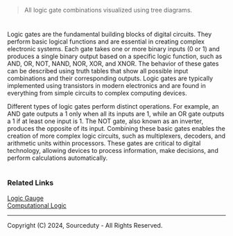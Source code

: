 > All logic gate combinations visualized using tree diagrams.

#

Logic gates are the fundamental building blocks of digital circuits. They perform basic logical functions and are essential in creating complex electronic systems. Each gate takes one or more binary inputs (0 or 1) and produces a single binary output based on a specific logic function, such as AND, OR, NOT, NAND, NOR, XOR, and XNOR. The behavior of these gates can be described using truth tables that show all possible input combinations and their corresponding outputs. Logic gates are typically implemented using transistors in modern electronics and are found in everything from simple circuits to complex computing devices.

Different types of logic gates perform distinct operations. For example, an AND gate outputs a 1 only when all its inputs are 1, while an OR gate outputs a 1 if at least one input is 1. The NOT gate, also known as an inverter, produces the opposite of its input. Combining these basic gates enables the creation of more complex logic circuits, such as multiplexers, decoders, and arithmetic units within processors. These gates are critical to digital technology, allowing devices to process information, make decisions, and perform calculations automatically.

#
### Related Links

[Logic Gauge](https://github.com/sourceduty/Logic_Gauge)
<br>
[Computational Logic](https://github.com/sourceduty/Computational_Logic)

***
Copyright (C) 2024, Sourceduty - All Rights Reserved.
